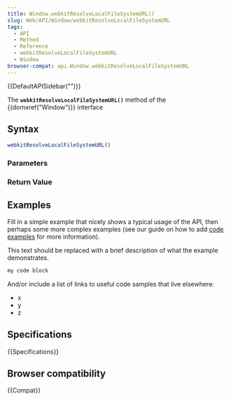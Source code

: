 ```yaml
---
title: Window.webkitResolveLocalFileSystemURL()
slug: Web/API/Window/webkitResolveLocalFileSystemURL
tags:
  - API
  - Method
  - Reference
  - webkitResolveLocalFileSystemURL
  - Window
browser-compat: api.Window.webkitResolveLocalFileSystemURL
---
```

{{DefaultAPISidebar("")}}

The **`webkitResolveLocalFileSystemURL()`** method of the {{domxref("Window")}} interface 

## Syntax

```js
webkitResolveLocalFileSystemURL()
```

### Parameters



### Return Value



## Examples

Fill in a simple example that nicely shows a typical usage of the API, then perhaps some more complex examples (see our guide on how to add [code examples](/en-US/docs/MDN/Contribute/Structures/Code_examples) for more information).

This text should be replaced with a brief description of what the example demonstrates.

```js
my code block
```

And/or include a list of links to useful code samples that live elsewhere:

*   x
*   y
*   z

## Specifications

{{Specifications}}

## Browser compatibility

{{Compat}}

